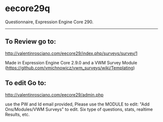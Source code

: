 eecore29q
=========

Questionnaire, Expression Engine Core 290.




_________________________________________________________________________________________________________


To Review go to:
----------------

http://valentinrosciano.com/eecore29/index.php/surveys/survey/1


Made in Expression Engine Core 2.9.0 and a VWM Survey Module (https://github.com/vmichnowicz/vwm_surveys/wiki/Templating)


To edit Go to:
----------------
http://valentinrosciano.com/eecore29/admin.php

use the PW and Id email provided, Please use the MODULE to edit: "Add Ons/Modules/VWM Surveys" to edit. Six type of questions, stats, realtime Results, etc.
